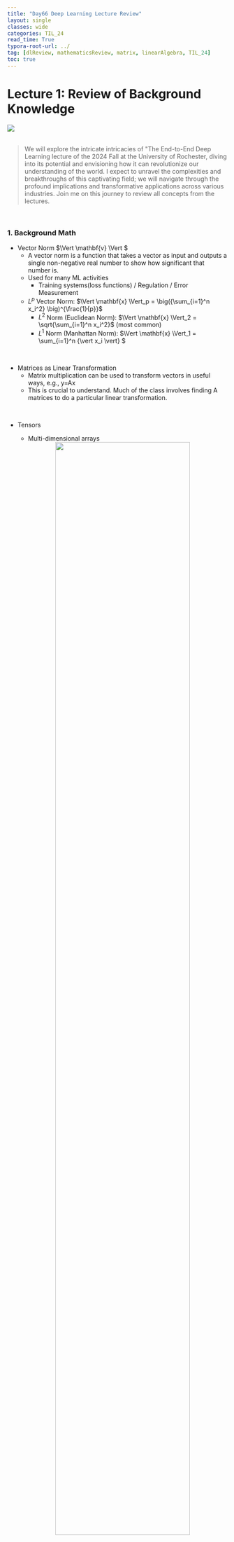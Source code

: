 ```yaml
---
title: "Day66 Deep Learning Lecture Review"
layout: single
classes: wide
categories: TIL_24
read_time: True
typora-root-url: ../
tag: [dlReview, mathematicsReview, matrix, linearAlgebra, TIL_24]
toc: true 
---
```


# Lecture 1: Review of Background Knowledge

<img src="/blog/images/2024-09-03-TIL24_Day66_DL/C0250DA4-3C36-45E5-BA8E-A60FEA5E2233.jpeg"><br><br>

> We will explore the intricate intricacies of "The End-to-End Deep Learning lecture of the 2024 Fall at the University of Rochester, diving into its potential and envisioning how it can revolutionize our understanding of the world. I expect to unravel the complexities and breakthroughs of this captivating field; we will navigate through the profound implications and transformative applications across various industries. Join me on this journey to review all concepts from the lectures.

<br>

### 1. Background Math

- Vector Norm $\Vert \mathbf{v} \Vert $
  - A vector norm is a function that takes a vector as input and outputs a single non-negative real number to show how significant that number is.
  - Used for many ML activities
    - Training systems(loss functions) / Regulation / Error Measurement
  - $L^p$ Vector Norm:  $\Vert \mathbf{x} \Vert_p = \big({\sum_{i=1}^n x_i^2} \big)^{\frac{1}{p}}$
    - $L^2$ Norm (Euclidean Norm):  $\Vert \mathbf{x} \Vert_2 = \sqrt{\sum_{i=1}^n x_i^2}$ (most common)
    - $L^1$ Norm (Manhattan Norm):  $\Vert \mathbf{x} \Vert_1 = \sum_{i=1}^n {\vert x_i \vert} $

<br>

* Matrices as Linear Transformation
  * Matrix multiplication can be used to transform vectors in useful ways, e.g., $\text{y=Ax}$
  * This is crucial to understand. Much of the class involves finding $\text{A}$ matrices to do a particular linear transformation.

<br>

* Tensors

  * Multi-dimensional arrays

  <center>
    <img src="/blog/images/2024-09-03-TIL24_Day66_DL/image-20240904150915892.png" width="80%"><br><br>
  </center>
  
  * Color images are typically stored as $n \times m \times 3$ tensors (arrays) - Red, Green, and Blue brightness values. 

<br>

* Exponential Function exp(x)

  * $e^x = \exp(x)$

  <center>
    <img src="/blog/images/2024-09-03-TIL24_Day66_DL/image-20240904152926650.png" width="70%"><br><br>
  </center>
  
  

  * The exponential function $\exp(x)$ is defined as the power to which the number $e$ (approximately 2.71828, and known as Euler's number) must be raised to yield $x$. Thus, $e^x = \exp(x)$.

  * Differentiability and Continuity:

    * Continuous and differentiable across the entire real line.
       - The derivative of $\exp(x)$ is $\exp(x)$ itself, which is a unique property and makes it extremely useful in differential equations and calculus.
       - $K(x_i, x_j) = \exp\left(-\frac{\|x_i - x_j\|^2}{2\sigma^2}\right)$ <br>

    

<br>

- Multivariate Gaussian / Normal Distribution
  - $m$ \indicates the mean of the $d$ -dimensional Gaussian}
  - $\Sigma$ indicates the covariance matrix
    - $f(\mathbf{x}) = \frac{1}{\sqrt{(2 \pi)^d \vert \Sigma \vert}} \exp\left(-\frac{1}{2} (\mathbf{x} - \mathbf{m})^T \Sigma^{-1} (\mathbf{x} - \mathbf{m})\right)$

<br>

- Vectorization for Making Code Fast
  - Avoid for-loops if possible
  - Try to directly implement algorithms using matrix and vector operations
  - Parallelization is always important

<br><br>

### 2. Supervised Machine Learning

- After seeing a bunch of examples (Input space- $\mathbf x$, Output Space-y), pick a mapping $F:\mathbf x \rightarrow y$ that accurately replicates the input-output pattern of examples.
  - With continous values $\rightarrow$ Regression
  - Predicting class labels $\rightarrow$ classifier

<br>

- How well does the model $F$ work after training? 
  - Evaluate $F$ on the test data to get the generalized results

<br>

- Error for Regression(predicting continuous variables)
  - Error measures to use when trying to predict real values instead of discrete values used in classification
  - Mean Squared Error is the most common one
    - $MSE = \frac{1}{N} \sum^N_{i=1} \Vert F(\mathbf X_i) - \mathbf y_i \Vert ^2 _2 $ <br>

<br>

- Discrete Outout Space
  - With a discrete output space $\rightarrow$ classifiers
    - class $\rightarrow $ labels or categories 
    - Nominal variables

<br>

- Classification Error and Accuracy (Predicting discrete variables )
  - Accuracy = Total Correct / Total 
  - Error Rate = 1-accuracy
  - For class imbalanced datasets, often deed to compute per-class accuracy statistics

<br>

- Overfitting and Underfitting
  - Overfit: if the training perforance is much greater than the testing performance
  - Underfit: if the model isn't powerful enough to derive the input-output relationship
  - Regularization: mtethods for reducing overfitting

<br>

- Quantity of Data
  - More labeled data, better model we can settle

<br>

- Data Augmentation
  - Free way to get "more" data
  - Random crops, rotations, flips, noise injection, color modifications and many others

<br><br>

### 3. Reveiw of Multi-Layer Perceptron

- The Artificial Neuron
  - $y=f \big( \mathbf{w}^T \mathbf{x} + b \big)$
  - Can use it for classification or regression tasks
  - Activation function needs to be chosen for the task
    - It constrains the output range

<center>
  <img src="/blog/images/2024-09-03-TIL24_Day66_DL/image-20240904183022116.png" width="70%"><br><br>
</center>



<br>

- Some common Activation Functions

<center>
  <img src="/blog/images/2024-09-03-TIL24_Day66_DL/image-20240904183202189.png" width="70%"><br><br>
</center>



- Logistic Sigmoid Activation Function (most common)

  - Forces output to be between 0 and 1
  - Used for classification

- Hyperbolic Tangent Activation Function (most common)

  -  Forces output to be between -1 and 1

- Rectified Linear Activation Function

  - Output between 0 and postiive infinity

  

<center>
  <img src="/blog/images/2024-09-03-TIL24_Day66_DL/image-20240904183437751.png" width="70%"><br><br>
</center>



- MLP
  - Each layer of units  $\rightarrow$   matrix multiplication
  - Unit's weights  $\rightarrow$  a row of a weight matrix

<br>

- Why Activation Functions?
  - Without activation functions, will not get anny additional non-linearity in a MLP
    - Two linear layers can just be combined into one.

<br>

<img src="/blog/images/2024-09-03-TIL24_Day66_DL/image-20240904184821517.png" width="70%">

- Model Capacity for Parametric Models
  - Model capacity ( $\approx$ number of parameters)
    - Greater model capacity $\approx$ more parameters in the model
    - Bigger capacity $\rightarrow$ need more training data to train the model to avoid <u>overfitting</u>
    - Low capacity $\rightarrow$ <u>under-fit</u> the training data significantly
  - In a Neural Netrowors: More neurons = more capacity
    - Linear classifier $\rightarrow$ low capacity
    - Deep neural network $\rightarrow$ lot of capacity

<br>

- How to find Parameters $\mathbf w$ (weights) and $b$ (bias)

  - Training : to identify <u>good values for $\mathbf w$ and $b$</u>
  - Fitting: for parametric models like neural networks

  - Adjust the result with <u>a loss function</u>

<br>

- Loss Function (Cost Function, Error Function)
  - Aim to <u>minimize the loss function on the training data</u> (lower training loss)
    - Depends on what is the type of the model - regressions vs. classification

<br>

- Optimization Loss Landscape
  - Find the global minima

<br>

- Weight Initialization
  - Random initialization: All units all initialized from some random distribution
    - Optimal distribution varies depending on activation function
    - Poor initialization will impact trining greatly
  - Transfer initialization: Take weights from another neural network trained on similar inputs from a large dataset. 

<br>

- Bias Initialization
  - Hidden layer bias is typcally initialized to Zero
  - Output layer bais can be initialized from data for regression set it to the mean of the output vectors in training data $\rightarrow$ reduces "hockey Stick" loss curve

<br>

- Activation Functions & Loss Functions
  - Activation functions define the outputs of the unit
  - <u>Output layer activation functions & loss functions : closely related</u>
    - Linear activation function for the out put is typically paired most often with:
      - L2 Loss
      - Huber Loss
    - Logistic Sigmoid function for output is typically paired with:
      - Binary cross-entropy loss (BCE Loss)
    - Softmax for mutually exclusive classifcation
      - Cross-entropy loss

<br>

- Gradient Descent

  - First-order iterative optimization algorithm for <u>finding a local minimum of a fucntion</u>
  - For finding the local maximum of a function $\rightarrow$ gradient ascent
  - A procedure for minimizing a loss function to find the network's parameters
  - Compute partial derivates of the loss function with repsect to network parameters to give us the slope that telss us what direction to change each parameter get closer to the minima

  

<br>










